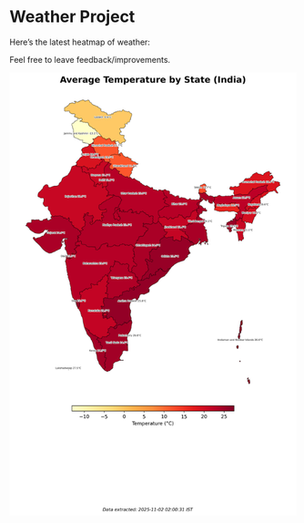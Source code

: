 # Weather Project

Here’s the latest heatmap of weather:

Feel free to leave feedback/improvements.

![India Heatmap](docs/assets/india_heatmap.png?v=066DE9)
